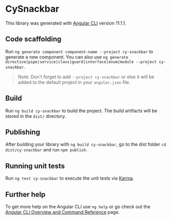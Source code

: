 # CySnackbar

This library was generated with [Angular CLI](https://github.com/angular/angular-cli) version 11.1.1.

## Code scaffolding

Run `ng generate component component-name --project cy-snackbar` to generate a new component. You can also use `ng generate directive|pipe|service|class|guard|interface|enum|module --project cy-snackbar`.
> Note: Don't forget to add `--project cy-snackbar` or else it will be added to the default project in your `angular.json` file. 

## Build

Run `ng build cy-snackbar` to build the project. The build artifacts will be stored in the `dist/` directory.

## Publishing

After building your library with `ng build cy-snackbar`, go to the dist folder `cd dist/cy-snackbar` and run `npm publish`.

## Running unit tests

Run `ng test cy-snackbar` to execute the unit tests via [Karma](https://karma-runner.github.io).

## Further help

To get more help on the Angular CLI use `ng help` or go check out the [Angular CLI Overview and Command Reference](https://angular.io/cli) page.
